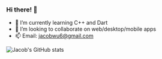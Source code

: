 ### Hi there! 👋

<!--
**wu-jacob/wu-jacob** is a ✨ _special_ ✨ repository because its `README.md` (this file) appears on your GitHub profile.

Here are some ideas to get you started:

- 🔭 I’m currently working on ...
- 🌱 I’m currently learning ...
- 👯 I’m looking to collaborate on ...
- 🤔 I’m looking for help with ...
- 💬 Ask me about ...
- 📫 How to reach me: ...
- 😄 Pronouns: ...
- ⚡ Fun fact: ...
-->

- 🌱 I’m currently learning C++ and Dart
- 👯 I’m looking to collaborate on web/desktop/mobile apps
- 📫 Email: jacobwu6@gmail.com

![Jacob's GitHub stats](https://github-readme-stats-sigma-five.vercel.app/api?username=wu-jacob&theme=transparent&show_icons=true)
